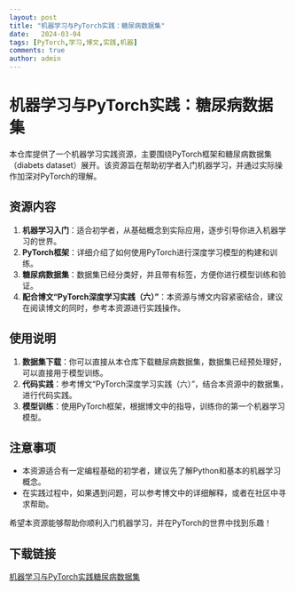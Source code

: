 ```yaml
---
layout: post
title: "机器学习与PyTorch实践：糖尿病数据集"
date:   2024-03-04
tags: [PyTorch,学习,博文,实践,机器]
comments: true
author: admin
---
```

# 机器学习与PyTorch实践：糖尿病数据集

本仓库提供了一个机器学习实践资源，主要围绕PyTorch框架和糖尿病数据集（diabets dataset）展开。该资源旨在帮助初学者入门机器学习，并通过实际操作加深对PyTorch的理解。

## 资源内容

1. **机器学习入门**：适合初学者，从基础概念到实际应用，逐步引导你进入机器学习的世界。
2. **PyTorch框架**：详细介绍了如何使用PyTorch进行深度学习模型的构建和训练。
3. **糖尿病数据集**：数据集已经分类好，并且带有标签，方便你进行模型训练和验证。
4. **配合博文“PyTorch深度学习实践（六）”**：本资源与博文内容紧密结合，建议在阅读博文的同时，参考本资源进行实践操作。

## 使用说明

1. **数据集下载**：你可以直接从本仓库下载糖尿病数据集，数据集已经预处理好，可以直接用于模型训练。
2. **代码实践**：参考博文“PyTorch深度学习实践（六）”，结合本资源中的数据集，进行代码实践。
3. **模型训练**：使用PyTorch框架，根据博文中的指导，训练你的第一个机器学习模型。

## 注意事项

- 本资源适合有一定编程基础的初学者，建议先了解Python和基本的机器学习概念。
- 在实践过程中，如果遇到问题，可以参考博文中的详细解释，或者在社区中寻求帮助。

希望本资源能够帮助你顺利入门机器学习，并在PyTorch的世界中找到乐趣！

## 下载链接

[机器学习与PyTorch实践糖尿病数据集](https://pan.quark.cn/s/82117b4180dd)